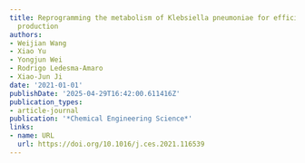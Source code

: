 ```yaml
---
title: Reprogramming the metabolism of Klebsiella pneumoniae for efficient 1,3-propanediol
  production
authors:
- Weijian Wang
- Xiao Yu
- Yongjun Wei
- Rodrigo Ledesma‐Amaro
- Xiao‐Jun Ji
date: '2021-01-01'
publishDate: '2025-04-29T16:42:00.611416Z'
publication_types:
- article-journal
publication: '*Chemical Engineering Science*'
links:
- name: URL
  url: https://doi.org/10.1016/j.ces.2021.116539
---
```


